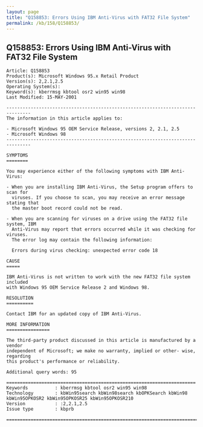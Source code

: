 ```yaml
---
layout: page
title: "Q158853: Errors Using IBM Anti-Virus with FAT32 File System"
permalink: /kb/158/Q158853/
---
```


## Q158853: Errors Using IBM Anti-Virus with FAT32 File System

	Article: Q158853
	Product(s): Microsoft Windows 95.x Retail Product
	Version(s): 2,2.1,2.5
	Operating System(s): 
	Keyword(s): kberrmsg kbtool osr2 win95 win98
	Last Modified: 15-MAY-2001
	
	-------------------------------------------------------------------------------
	The information in this article applies to:
	
	- Microsoft Windows 95 OEM Service Release, versions 2, 2.1, 2.5 
	- Microsoft Windows 98 
	-------------------------------------------------------------------------------
	
	SYMPTOMS
	========
	
	You may experience either of the following symptoms with IBM Anti-Virus:
	
	- When you are installing IBM Anti-Virus, the Setup program offers to scan for
	  viruses. If you choose to scan, you may receive an error message stating that
	  the master boot record could not be read.
	
	- When you are scanning for viruses on a drive using the FAT32 file system, IBM
	  Anti-Virus may report that errors occurred while it was checking for viruses.
	  The error log may contain the following information:
	
	  Errors during virus checking: unexpected error code 18
	
	CAUSE
	=====
	
	IBM Anti-Virus is not written to work with the new FAT32 file system included
	with Windows 95 OEM Service Release 2 and Windows 98.
	
	RESOLUTION
	==========
	
	Contact IBM for an updated copy of IBM Anti-Virus.
	
	MORE INFORMATION
	================
	
	The third-party product discussed in this article is manufactured by a vendor
	independent of Microsoft; we make no warranty, implied or other- wise, regarding
	this product's performance or reliability.
	
	Additional query words: 95
	
	======================================================================
	Keywords          : kberrmsg kbtool osr2 win95 win98 
	Technology        : kbWin95search kbWin98search kbOPKSearch kbWin98 kbWin95OPKOSR2 kbWin95OPKOSR25 kbWin95OPKOSR210
	Version           : :2,2.1,2.5
	Issue type        : kbprb
	
	=============================================================================
	
